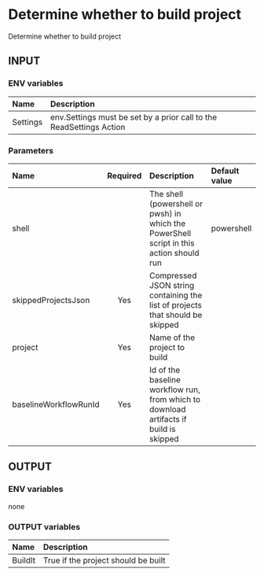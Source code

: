 # Determine whether to build project

Determine whether to build project

## INPUT

### ENV variables

| Name | Description |
| :-- | :-- |
| Settings | env.Settings must be set by a prior call to the ReadSettings Action |

### Parameters

| Name | Required | Description | Default value |
| :-- | :-: | :-- | :-- |
| shell | | The shell (powershell or pwsh) in which the PowerShell script in this action should run | powershell |
| skippedProjectsJson | Yes | Compressed JSON string containing the list of projects that should be skipped | |
| project | Yes | Name of the project to build | |
| baselineWorkflowRunId | Yes | Id of the baseline workflow run, from which to download artifacts if build is skipped | |

## OUTPUT

### ENV variables

none

### OUTPUT variables

| Name | Description |
| :-- | :-- |
| BuildIt | True if the project should be built |

